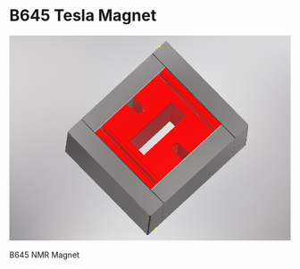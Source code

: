 # B645 Tesla Magnet

<p align="center">
<img src="magnet645.PNG" width="700"/>
</p>
<p align="left">
B645 NMR Magnet
</p>
